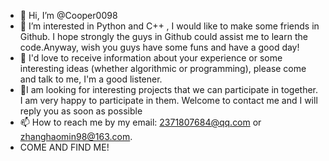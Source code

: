 - 👋 Hi, I’m @Cooper0098
- 👀 I’m interested in Python and C++ , I would like to make some friends in Github. I  hope strongly the guys in Github could assist me to learn the code.Anyway, wish you guys have some funs and have a good day!  
- 🌱 I'd love to receive information about your experience or some interesting ideas (whether algorithmic or programming), please come and talk to me, I'm a good listener.
- 💞️I am looking for interesting projects that we can participate in together. I am very happy to participate in them. Welcome to contact me and I will reply you as soon as possible
- 📫 How to reach me by my email: 2371807684@qq.com or zhanghaomin98@163.com.  
- COME AND FIND ME! 

